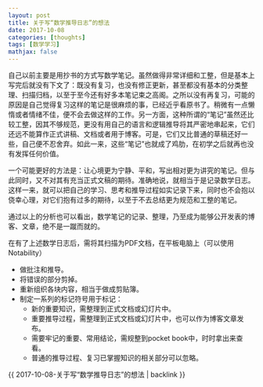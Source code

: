 ```yaml
---
layout: post
title: 关于写“数学推导日志”的想法
date: 2017-10-08
categories: [thoughts]
tags: [数学学习]
mathjax: false
---
```


自己以前主要是用抄书的方式写数学笔记。虽然做得非常详细和工整，但是基本上写完后就没有下文了：既没有复习，也没有修正更新，甚至都没有基本的分类整理、扫描归档，以至于至今还有好多本笔记束之高阁。之所以没有再复习，可能的原因是自己觉得复习这样的笔记是很麻烦的事，已经近乎看原书了。稍微有一点懒惰或者情绪不佳，便不会去做这样的工作。另一方面，这种所谓的“笔记”虽然还比较工整，因其不够规范，更没有用自己的语言和逻辑推导将其严密地串起来，它们还远不能算作正式讲稿、文档或者用于博客。可是，它们又比普通的草稿还好一些，自己便不忍舍弃。如此一来，这些“笔记”也就成了鸡肋，在初学之后就再也没有发挥任何价值。

一个可能更好的方法是：让心境更为宁静、平和，写出相对更为讲究的笔记。但与此同时，又不对其有充当正式文稿的期待。准确地说，就相当于是记录数学日志。这样一来，就可以把自己的学习、思考和推导过程如实记录下来，同时也不会抱以侥幸心理，对它们抱有过多的期待，以至于不去总结更为规范和工整的笔记。

通过以上的分析也可以看出，数学笔记的记录、整理，乃至成为能够公开发表的博客、文章，绝不是一蹴而就的。

在有了上述数学日志后，需将其扫描为PDF文档，在平板电脑上（可以使用Notability）

- 做批注和推导。
- 将错误的部分剪掉。
- 重新组织各块内容，相当于做成剪贴簿。
- 制定一系列的标记符号用于标记：
  - 新的重要知识，需整理到正式文档或幻灯片中。
  - 重要推导过程，需整理到正式文档或幻灯片中，也可以作为博客文章发布。
  - 需要牢记的重要、常用结论，需规整到pocket 	book中，时时拿出来查看。
  - 普通的推导过程、复习已掌握知识的相关部分可以忽略。

{{ 2017-10-08-关于写“数学推导日志”的想法 | backlink }}
